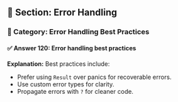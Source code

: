 ## 📘 Section: Error Handling  
### 🔹 Category: Error Handling Best Practices  
#### ✅ Answer 120: Error handling best practices

**Explanation:**
Best practices include:
- Prefer using `Result` over panics for recoverable errors.
- Use custom error types for clarity.
- Propagate errors with `?` for cleaner code.
